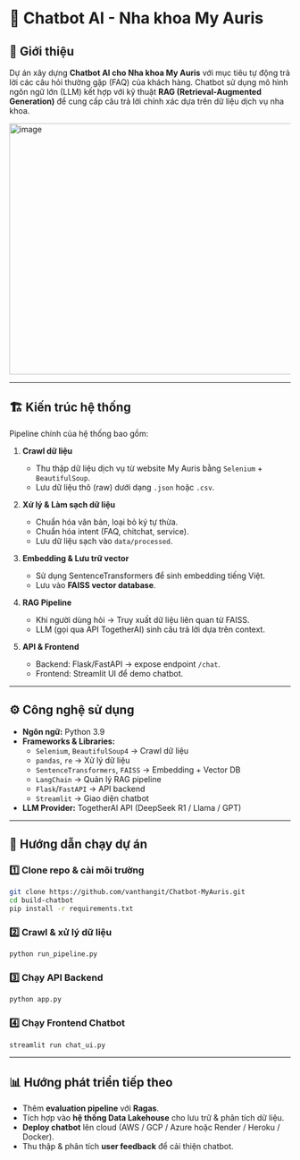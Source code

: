 # 🤖 Chatbot AI - Nha khoa My Auris

## 📌 Giới thiệu
Dự án xây dựng **Chatbot AI cho Nha khoa My Auris** với mục tiêu tự động trả lời các câu hỏi thường gặp (FAQ) của khách hàng. Chatbot sử dụng mô hình ngôn ngữ lớn (LLM) kết hợp với kỹ thuật **RAG (Retrieval-Augmented Generation)** để cung cấp câu trả lời chính xác dựa trên dữ liệu dịch vụ nha khoa.

<img width="803" height="449" alt="image" src="https://github.com/user-attachments/assets/3adf8123-563b-44aa-8087-c4699e436de5" />


---

## 🏗️ Kiến trúc hệ thống
Pipeline chính của hệ thống bao gồm:

1. **Crawl dữ liệu**  
   - Thu thập dữ liệu dịch vụ từ website My Auris bằng `Selenium` + `BeautifulSoup`.
   - Lưu dữ liệu thô (raw) dưới dạng `.json` hoặc `.csv`.

2. **Xử lý & Làm sạch dữ liệu**  
   - Chuẩn hóa văn bản, loại bỏ ký tự thừa.
   - Chuẩn hóa intent (FAQ, chitchat, service).
   - Lưu dữ liệu sạch vào `data/processed`.

3. **Embedding & Lưu trữ vector**  
   - Sử dụng SentenceTransformers để sinh embedding tiếng Việt.
   - Lưu vào **FAISS vector database**.

4. **RAG Pipeline**  
   - Khi người dùng hỏi → Truy xuất dữ liệu liên quan từ FAISS.  
   - LLM (gọi qua API TogetherAI) sinh câu trả lời dựa trên context.  

5. **API & Frontend**  
   - Backend: Flask/FastAPI → expose endpoint `/chat`.  
   - Frontend: Streamlit UI để demo chatbot.  

---

## ⚙️ Công nghệ sử dụng
- **Ngôn ngữ:** Python 3.9
- **Frameworks & Libraries:**
  - `Selenium`, `BeautifulSoup4` → Crawl dữ liệu
  - `pandas`, `re` → Xử lý dữ liệu
  - `SentenceTransformers`, `FAISS` → Embedding + Vector DB
  - `LangChain` → Quản lý RAG pipeline
  - `Flask`/`FastAPI` → API backend
  - `Streamlit` → Giao diện chatbot
- **LLM Provider:** TogetherAI API (DeepSeek R1 / Llama / GPT)

---

## 🚀 Hướng dẫn chạy dự án

### 1️⃣ Clone repo & cài môi trường
```bash
git clone https://github.com/vanthangit/Chatbot-MyAuris.git
cd build-chatbot
pip install -r requirements.txt
```

### 2️⃣ Crawl & xử lý dữ liệu
```bash
python run_pipeline.py
```

### 3️⃣ Chạy API Backend
```bash
python app.py
```

### 4️⃣ Chạy Frontend Chatbot
```bash
streamlit run chat_ui.py
```
---

## 📊 Hướng phát triển tiếp theo

- Thêm **evaluation pipeline** với **Ragas**.  
- Tích hợp vào **hệ thống Data Lakehouse** cho lưu trữ & phân tích dữ liệu.  
- **Deploy chatbot** lên cloud (AWS / GCP / Azure hoặc Render / Heroku / Docker).  
- Thu thập & phân tích **user feedback** để cải thiện chatbot.  
